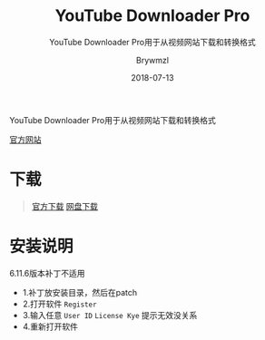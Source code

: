 ﻿---
layout:     post
title:      YouTube Downloader Pro
subtitle:   YouTube Downloader Pro用于从视频网站下载和转换格式
date:       2018-07-13
author:     Brywmzl
header-img: img/YoutubeDownloadPro/header.jpg
catalog: true
tags: 
categories: [下载工具]
---
YouTube Downloader Pro用于从视频网站下载和转换格式

<!--more-->

[官方网站](http://www.youtubedownloaderpro.com/)  

# 下载
> [官方下载](http://www.jerrysoftware.com/)
> [网盘下载](https://pan.baidu.com/s/1_hy9Dk9FTAcY_xPXzjVCug)  

# 安装说明
6.11.6版本补丁不适用
* 1.补丁放安装目录，然后在patch
* 2.打开软件 `Register`
* 3.输入任意 `User ID` `License Kye` 提示无效没关系
* 4.重新打开软件
